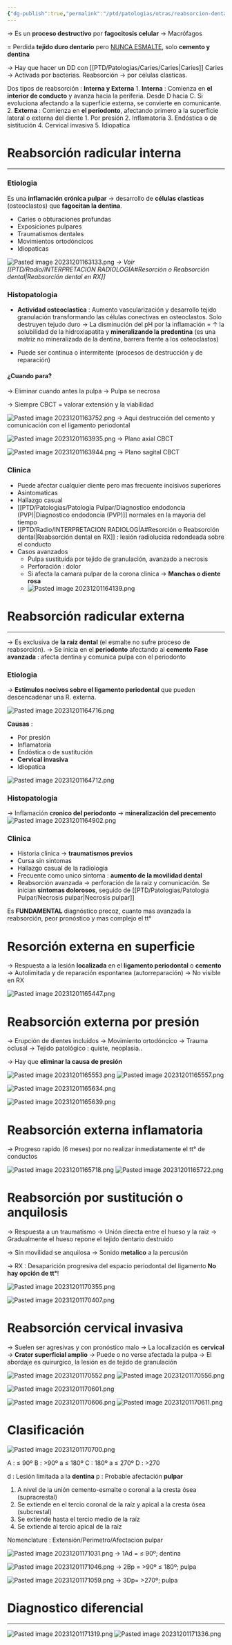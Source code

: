 ```yaml
---
{"dg-publish":true,"permalink":"/ptd/patologias/otras/reabsorcion-dental/"}
---
```




→ Es un **proceso destructivo** por **fagocitosis celular** → Macrófagos

= Perdida **tejido duro dentario** pero <u>NUNCA ESMALTE</u>, solo **cemento y dentina**

→ Hay que hacer un DD con [[PTD/Patologias/Caries/Caries\|Caries]]
Caries → Activada por bacterias.
Reabsorción → por células clasticas.

Dos tipos de reabsorción : **Interna y Externa** 
	1. **Interna** : Comienza en **el interior de conducto** y avanza hacia la periferia. Desde D hacia C. Si evoluciona afectando a la superficie externa, se convierte en comunicante.
	2. **Externa** : Comienza en **el periodonto**, afectando primero a la superficie lateral o externa del diente
		1. Por presión
		2. Inflamatoria
		3. Endóstica o de sistitución
		4. Cervical invasiva
		5. Idiopatica

# Reabsorción radicular interna
---

### Etiologia

Es una **inflamación crónica pulpar** → desarrollo de **células clasticas** (osteoclastos) que **fagocitan la dentina**.
- Caries o obturaciones profundas
- Exposiciones pulpares
- Traumatismos dentales
- Movimientos ortodóncicos
- Idiopaticas

![Pasted image 20231201163133.png](/img/user/Cirugia%20Bucal%20I/Medias/Pasted%20image%2020231201163133.png)
*→ Voir [[PTD/Radio/INTERPRETACION RADIOLOGÍA#Resorción o Reabsorción dental\|Reabsorción dental en RX]]*

### Histopatologia

- **Actividad osteoclastica** : Aumento vascularización y desarrollo tejido granulación transformando las células conectivas en osteoclastos. Solo destruyen tejudo duro
→ La disminución del pH por la inflamación = ↑ la solubilidad de la hidroxiapatita y **mineralizando la predentina** (es una matriz no mineralizada de la dentina, barrera frente a los osteoclastos)

- Puede ser continua o intermitente (procesos de destrucción y de reparación)

#### ¿Cuando para?
→ Eliminar cuando antes la pulpa
→ Pulpa se necrosa 

→ Siempre CBCT = valorar extensión y la viabilidad

![Pasted image 20231201163752.png](/img/user/Cirugia%20Bucal%20I/Medias/Pasted%20image%2020231201163752.png)
→ Aqui destrucción del cemento y comunicación con el ligamento periodontal

![Pasted image 20231201163935.png](/img/user/Cirugia%20Bucal%20I/Medias/Pasted%20image%2020231201163935.png)
→ Plano axial CBCT

![Pasted image 20231201163944.png](/img/user/Cirugia%20Bucal%20I/Medias/Pasted%20image%2020231201163944.png)
→ Plano sagital CBCT

### Clinica

- Puede afectar cualquier diente pero mas frecuente incisivos superiores
- Asintomaticas
- Hallazgo casual
- [[PTD/Patologias/Patologia Pulpar/Diagnostico endodoncia (PVP)\|Diagnostico endodoncia (PVP)]] normales en la mayoria del tiempo
- [[PTD/Radio/INTERPRETACION RADIOLOGÍA#Resorción o Reabsorción dental\|Reabsorción dental en RX]] : lesión radiolucida redondeada sobre el conducto
- Casos avanzados 
	- Pulpa sustituida por tejido de granulación, avanzado a necrosis
	- Perforación : dolor
	- Si afecta la camara pulpar de la corona clinica → **Manchas o diente rosa**
	- ![Pasted image 20231201164139.png](/img/user/Cirugia%20Bucal%20I/Medias/Pasted%20image%2020231201164139.png)


# Reabsorción radicular externa
---

→ Es exclusiva de **la raiz dental** (el esmalte no sufre proceso de reabsorción).
→ Se inicia en el **periodonto** afectando al **cemento**
**Fase avanzada** : afecta dentina y comunica pulpa con el periodonto

### Etiologia

→ **Estimulos nocivos sobre el ligamento periodontal** que pueden descencadenar una 
R. externa.

![Pasted image 20231201164716.png](/img/user/Cirugia%20Bucal%20I/Medias/Pasted%20image%2020231201164716.png)

**Causas** : 
- Por presión
- Inflamatoria
- Endóstica o de sustitución
- **Cervical invasiva**
- Idiopatica

![Pasted image 20231201164712.png](/img/user/Cirugia%20Bucal%20I/Medias/Pasted%20image%2020231201164712.png)

### Histopatologia

→ Inflamación **cronico del periodonto** → **mineralización del precemento**
![Pasted image 20231201164902.png](/img/user/Cirugia%20Bucal%20I/Medias/Pasted%20image%2020231201164902.png)
### Clinica

- Historia clinica → **traumatismos previos**
- Cursa sin sintomas
- Hallazgo casual de la radiologia
- Frecuente como unico sintoma : **aumento de la movilidad dental**
- Reabsorción avanzada → perforación de la raiz y comunicación. Se inician **sintomas dolorosos**, seguido de [[PTD/Patologias/Patologia Pulpar/Necrosis pulpar\|Necrosis pulpar]]

Es **FUNDAMENTAL** diagnóstico precoz, cuanto mas avanzada la reabsorción, peor pronóstico y mas complejo el tt°

# Resorción externa en superficie

→ Respuesta a la lesión **localizada** en el **ligamento periodontal** o **cemento**
→ Autolimitada y de reparación espontanea (autorreparación)
→ No visible en RX

![Pasted image 20231201165447.png](/img/user/Cirugia%20Bucal%20I/Medias/Pasted%20image%2020231201165447.png)

# Reabsorción externa por presión

→ Erupción de dientes incluidos 
→ Movimiento ortodóncico
→ Trauma oclusal
→ Tejido patológico : quiste, neoplasia..

→ Hay que **eliminar la causa de presión**

![Pasted image 20231201165553.png](/img/user/Cirugia%20Bucal%20I/Medias/Pasted%20image%2020231201165553.png)
![Pasted image 20231201165557.png](/img/user/Cirugia%20Bucal%20I/Medias/Pasted%20image%2020231201165557.png)

![Pasted image 20231201165634.png](/img/user/Cirugia%20Bucal%20I/Medias/Pasted%20image%2020231201165634.png)

![Pasted image 20231201165639.png](/img/user/Cirugia%20Bucal%20I/Medias/Pasted%20image%2020231201165639.png)

# Reabsorción externa inflamatoria

→ Progreso rapido (6 meses) por no realizar inmediatamente el tt° de conductos

![Pasted image 20231201165718.png](/img/user/Cirugia%20Bucal%20I/Medias/Pasted%20image%2020231201165718.png)
![Pasted image 20231201165722.png](/img/user/Cirugia%20Bucal%20I/Medias/Pasted%20image%2020231201165722.png)

# Reabsorción por sustitución o anquilosis

→ Respuesta a un traumatismo
→ Unión directa entre el hueso y la raiz
→ Gradualmente el hueso repone el tejido dentario destruido

→ Sin movilidad se anquilosa
→ Sonido **metalico** a la percusión

→ RX : Desaparición progresiva del espacio periodontal del ligamento
**No hay opción de tt°**! 

![Pasted image 20231201170355.png](/img/user/Cirugia%20Bucal%20I/Medias/Pasted%20image%2020231201170355.png)

![Pasted image 20231201170407.png](/img/user/Cirugia%20Bucal%20I/Medias/Pasted%20image%2020231201170407.png)

# Reabsorción cervical invasiva

→ Suelen ser agresivas y con pronóstico malo
→ La localización es **cervical**
→ **Crater superficial amplio**
→ Puede o no verse afectada la pulpa
→ El abordaje es quirurgico, la lesión es de tejido de granulación

![Pasted image 20231201170552.png](/img/user/Cirugia%20Bucal%20I/Medias/Pasted%20image%2020231201170552.png)
![Pasted image 20231201170556.png](/img/user/Cirugia%20Bucal%20I/Medias/Pasted%20image%2020231201170556.png)

![Pasted image 20231201170601.png](/img/user/Cirugia%20Bucal%20I/Medias/Pasted%20image%2020231201170601.png)

![Pasted image 20231201170606.png](/img/user/Cirugia%20Bucal%20I/Medias/Pasted%20image%2020231201170606.png)
![Pasted image 20231201170611.png](/img/user/Cirugia%20Bucal%20I/Medias/Pasted%20image%2020231201170611.png)

# Clasificación

![Pasted image 20231201170700.png](/img/user/Cirugia%20Bucal%20I/Medias/Pasted%20image%2020231201170700.png)

A : ≤ 90º
B : >90º a ≤ 180º
C : 180º a ≤ 270º
D : >270

d : Lesión limitada a la **dentina**
p : Probable afectación **pulpar**

1. A nivel de la unión cemento-esmalte o coronal a la cresta ósea (supracrestal) 
2. Se extiende en el tercio coronal de la raíz y apical a la cresta ósea (subcrestal) 
3. Se extiende hasta el tercio medio de la raíz 
4. Se extiende al tercio apical de la raíz

Nomenclature : Extensión/Perimetro/Afectacion pulpar

![Pasted image 20231201171031.png](/img/user/Cirugia%20Bucal%20I/Medias/Pasted%20image%2020231201171031.png)
→ 1Ad = ≤ 90º; dentina

![Pasted image 20231201171046.png](/img/user/Cirugia%20Bucal%20I/Medias/Pasted%20image%2020231201171046.png)
→ 2Bp = >90º ≤ 180º; pulpa

![Pasted image 20231201171059.png](/img/user/Cirugia%20Bucal%20I/Medias/Pasted%20image%2020231201171059.png)
→ 3Dp= >270º; pulpa

# Diagnostico diferencial 
---

![Pasted image 20231201171319.png](/img/user/Cirugia%20Bucal%20I/Medias/Pasted%20image%2020231201171319.png)
![Pasted image 20231201171336.png](/img/user/Cirugia%20Bucal%20I/Medias/Pasted%20image%2020231201171336.png)

